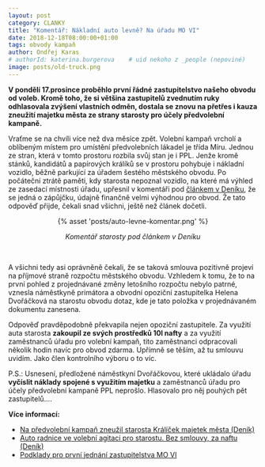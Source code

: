 ```yaml
---
layout: post
category: CLANKY
title: "Komentář: Nákladní auto levně? Na úřadu MO VI"
date: 2018-12-18T08:00:00+01:00
tags: obvody kampaň
author: Ondřej Karas
# authorId: katerina.burgerova    # uid nekoho z _people (nepoviné)
image: posts/old-truck.png
---
```


**V pondělí 17.prosince proběhlo první řádné zastupitelstvo našeho obvodu od voleb. Kromě toho, že si většina zastupitelů zvednutím ruky odhlasovala zvýšení vlastních odměn, dostala se znovu na přetřes i kauza zneužití majetku města ze strany starosty pro účely předvolební kampaně.**

Vraťme se na chvíli více než dva měsíce zpět. Volební kampaň vrcholí a oblíbeným místem pro umístění předvolebních lákadel je třída Míru. Jednou ze stran, která v tomto prostoru rozbila svůj stan je i PPL. Jenže kromě stánků, kandidátů a papírových králíků se v prostoru pohybuje i nákladní vozidlo, běžně parkující za úřadem šestého městského obvodu. Po počáteční ztrátě paměti, kdy starosta nepoznal vozidlo, na které má výhled ze zasedací místnosti úřadu, upřesnil v komentáři pod [článkem v Deníku][1], že se jedná o zápůjčku, údajně finančně velmi výhodnou pro obvod. Že tato odpověď přijde, čekali snad všichni, ještě než článek dočetli.

<div style="text-align: center;">
{% asset 'posts/auto-levne-komentar.png' %}</div>
<div style="text-align: center;">

<i>Komentář starosty pod článkem v Deníku</i>
</div>
&nbsp;

A všichni tedy asi oprávněně čekali, že se taková smlouva pozitivně projeví na příjmové straně rozpočtu městského obvodu. Vzhledem k tomu, že to na první pohled z projednávané změny letošního rozpočtu nebylo patrné, vznesla náměstkyně primátora a obvodní opoziční zastupitelka Helena Dvořáčková na starostu obvodu dotaz, kde je tato položka v projednávaném dokumentu zanesena. 

Odpověď pravděpodobně překvapila nejen opoziční zastupitele. Za využití auta starosta **zakoupil ze svých prostředků 10l nafty** a za využití zaměstnanců úřadu pro volební kampaň, tito zaměstnanci odpracovali několik hodin navíc pro obvod zdarma. Upřímně se těším, až tu smlouvu uvidím. Jako člen kontrolního výboru o to víc.

P.S.: Usnesení, předložené náměstkyní Dvořáčkovou, které ukládalo úřadu **vyčíslit náklady spojené s využitím majetku** a zaměstnanců úřadu pro účely předvolební kampaně PPL neprošlo. Hlasovalo pro něj pouhých pět zastupitelů....

**Více informací:**
* [Na předvolební kampaň zneužil starosta Králíček majetek města (Deník)][1]
* [Auto radnice ve volební agitaci pro starostu. Bez smlouvy, za naftu (Deník)][3]
* [Podklady pro první jednání zastupitelstva MO VI][2]

[1]:https://pardubicky.denik.cz/zpravy_region/video-na-predvolebni-kampan-zneuzil-starosta-kralicek-majetek-mesta-20181004.html
[2]:https://www.pardubice.eu/urad/mestske-obvody/mestsky-obvod-pardubice-vi-svitkov/radnice/zastupitelstvo/podklady-pro-jednani-zastupitelstva/2018/podklady-pro-i-zasedani-zmo-pardubice-vi-dne-17-12-2018/
[3]: https://pardubicky.denik.cz/zpravy_region/auto-radnice-ve-volebni-agitaci-pro-starostu-bez-smlouvy-za-naftu-20181220.html